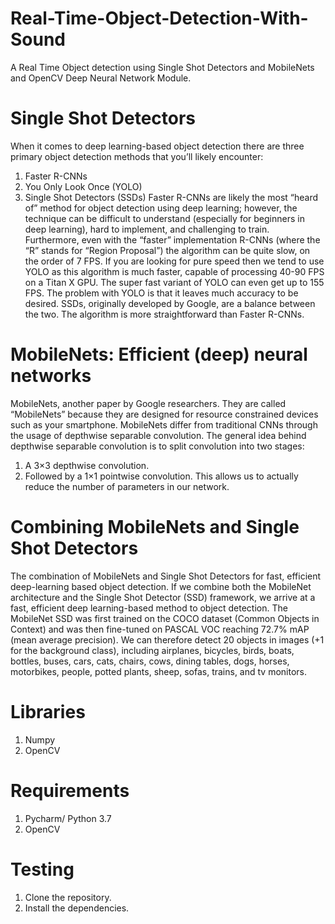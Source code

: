 # Real-Time-Object-Detection-With-Sound
A Real Time Object detection using Single Shot Detectors and MobileNets and OpenCV Deep Neural Network Module.


# Single Shot Detectors
When it comes to deep learning-based object detection there are three primary object detection methods that you’ll likely encounter:
1. Faster R-CNNs 
2. You Only Look Once (YOLO) 
3. Single Shot Detectors (SSDs)
Faster R-CNNs are likely the most “heard of” method for object detection using deep learning; however, the technique can be difficult to understand (especially for beginners in deep learning), hard to implement, and challenging to train.
Furthermore, even with the “faster” implementation R-CNNs (where the “R” stands for “Region Proposal”) the algorithm can be quite slow, on the order of 7 FPS.
If you are looking for pure speed then we tend to use YOLO as this algorithm is much faster, capable of processing 40-90 FPS on a Titan X GPU. The super fast variant of YOLO can even get up to 155 FPS.
The problem with YOLO is that it leaves much accuracy to be desired.
SSDs, originally developed by Google, are a balance between the two. The algorithm is more straightforward than Faster R-CNNs.

# MobileNets: Efficient (deep) neural networks
MobileNets, another paper by Google researchers. They are called “MobileNets” because they are designed for resource constrained devices such as your smartphone. MobileNets differ from traditional CNNs through the usage of depthwise separable convolution.
The general idea behind depthwise separable convolution is to split convolution into two stages:
1. A 3×3 depthwise convolution.
2. Followed by a 1×1 pointwise convolution.
This allows us to actually reduce the number of parameters in our network.

# Combining MobileNets and Single Shot Detectors
 The combination of MobileNets and Single Shot Detectors for fast, efficient deep-learning based object detection. If we combine both the MobileNet architecture and the Single Shot Detector (SSD) framework, we arrive at a fast, efficient deep learning-based method to object detection. The MobileNet SSD was first trained on the COCO dataset (Common Objects in Context) and was then fine-tuned on PASCAL VOC reaching 72.7% mAP (mean average precision).
We can therefore detect 20 objects in images (+1 for the background class), including airplanes, bicycles, birds, boats, bottles, buses, cars, cats, chairs, cows, dining tables, dogs, horses, motorbikes, people, potted plants, sheep, sofas, trains, and tv monitors.

# Libraries 
1. Numpy 
2. OpenCV

# Requirements
1. Pycharm/ Python 3.7 
2. OpenCV

# Testing 
1. Clone the repository.
2. Install the dependencies.
